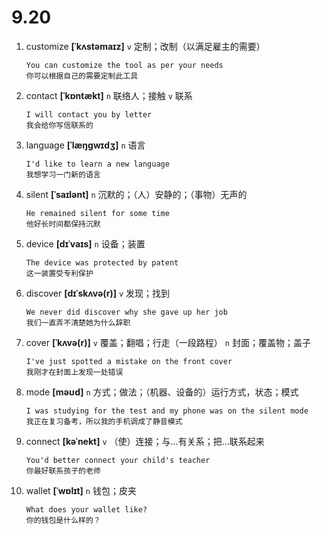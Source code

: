 # 9.20

1. customize **[ˈkʌstəmaɪz]** `v` 定制；改制（以满足雇主的需要）

   ```
   You can customize the tool as per your needs
   你可以根据自己的需要定制此工具
   ```

2. contact **[ˈkɒntækt]** `n` 联络人；接触 `v` 联系

   ```
   I will contact you by letter
   我会给你写信联系的
   ```

3. language **[ˈlæŋɡwɪdʒ]** `n` 语言

   ```
   I'd like to learn a new language
   我想学习一门新的语言
   ```

4. silent **[ˈsaɪlənt]** `n` 沉默的；（人）安静的；（事物）无声的

   ```
   He remained silent for some time
   他好长时间都保持沉默
   ```

5. device **[dɪˈvaɪs]** `n` 设备；装置

   ```
   The device was protected by patent
   这一装置受专利保护
   ```

6. discover **[dɪˈskʌvə(r)]** `v` 发现；找到

   ```
   We never did discover why she gave up her job
   我们一直弄不清楚她为什么辞职
   ```

7. cover **[ˈkʌvə(r)]** `v` 覆盖；翻唱；行走（一段路程） `n` 封面；覆盖物；盖子

   ```
   I've just spotted a mistake on the front cover
   我刚才在封面上发现一处错误
   ```

8. mode **[məʊd]** `n` 方式；做法；（机器、设备的）运行方式，状态；模式

   ```
   I was studying for the test and my phone was on the silent mode
   我正在复习备考，所以我的手机调成了静音模式
   ```

9. connect **[kəˈnekt]** `v` （使）连接；与...有关系；把...联系起来

   ```
   You'd better connect your child's teacher
   你最好联系孩子的老师
   ```

10. wallet **[ˈwɒlɪt]** `n` 钱包；皮夹
    ```
    What does your wallet like?
    你的钱包是什么样的？
    ```
